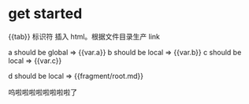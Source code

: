 # get started

{{tab}} 标识符 插入 html。根据文件目录生产 link

a should be global => {{var.a}}
b should be local => {{var.b}}
c should be local => {{var.c}}

d should be local => {{fragment/root.md}}

呜啦啦啦啦啦啦啦啦了
